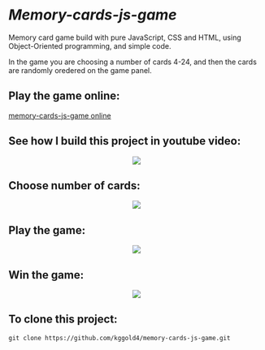 # <i>Memory-cards-js-game</i>

Memory card game build with pure JavaScript, CSS and HTML, using Object-Oriented programming, and simple code.

In the game you are choosing a number of cards 4-24, and then the cards are randomly oredered on the game panel.

## Play the game online:

[memory-cards-js-game online](https://kggold4.github.io/memory-cards-js-game/)

## See how I build this project in youtube video:

<p align="center">
    <a href="https://www.youtube.com/watch?v=o9RqpBvPfqA"><img src="https://img.youtube.com/vi/o9RqpBvPfqA/0.jpg"></a>
</p>

## Choose number of cards:

<p align="center">
    <img src="https://github.com/kggold4/memory-cards-js-game/blob/main/images/gif1.gif">
</p>

## Play the game:

<p align="center">
    <img src="https://github.com/kggold4/memory-cards-js-game/blob/main/images/gif2.gif">
</p>

## Win the game:

<p align="center">
    <img src="https://github.com/kggold4/memory-cards-js-game/blob/main/images/gif3.gif">
</p>

## To clone this project:

```
git clone https://github.com/kggold4/memory-cards-js-game.git
```
